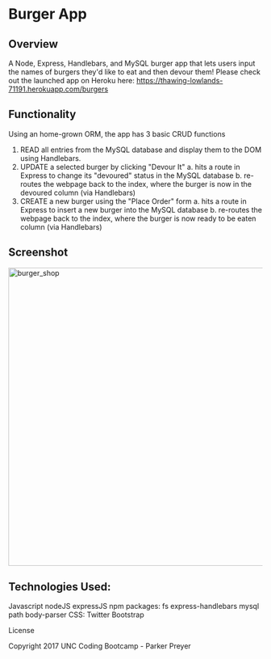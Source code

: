 # Burger App

## Overview

A Node, Express, Handlebars, and MySQL burger app that lets users input the names of burgers they'd like to eat and then devour them! Please check out the launched app on Heroku here: https://thawing-lowlands-71191.herokuapp.com/burgers

## Functionality

Using an home-grown ORM, the app has 3 basic CRUD functions

1. READ all entries from the MySQL database and display them to the DOM using Handlebars.
2. UPDATE a selected burger by clicking "Devour It"
    a. hits a route in Express to change its "devoured" status in the MySQL database
    b. re-routes the webpage back to the index, where the burger is now in the devoured column (via Handlebars)
3. CREATE a new burger using the "Place Order" form
    a. hits a route in Express to insert a new burger into the MySQL database
    b. re-routes the webpage back to the index, where the burger is now ready to be eaten column (via Handlebars)
    
## Screenshot

<img width="590" alt="burger_shop" src="https://user-images.githubusercontent.com/1817873/33796838-9c446ace-dcca-11e7-9849-a0bb2f90af08.PNG">

## Technologies Used:

Javascript nodeJS expressJS npm packages: fs express-handlebars mysql path body-parser CSS: Twitter Bootstrap

License

Copyright 2017 UNC Coding Bootcamp - Parker Preyer
